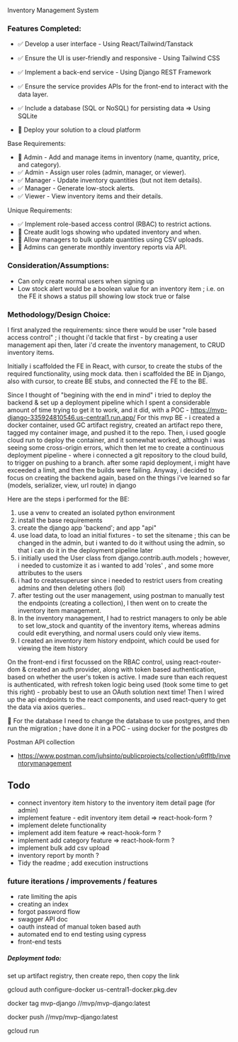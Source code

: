Inventory Management System

### Features Completed:

- ✅ Develop a user interface - Using React/Tailwind/Tanstack
- ✅ Ensure the UI is user-friendly and responsive - Using Tailwind CSS
- ✅ Implement a back-end service - Using Django REST Framework
- ✅ Ensure the service provides APIs for the front-end to interact with the data layer.

- ✅ Include a database (SQL or NoSQL) for persisting data => Using SQLite
- 📝 Deploy your solution to a cloud platform

Base Requirements:

- 📝 Admin - Add and manage items in inventory (name, quantity, price, and category).
- ✅ Admin - Assign user roles (admin, manager, or viewer).
- ✅ Manager - Update inventory quantities (but not item details).
- ✅ Manager - Generate low-stock alerts.
- ✅ Viewer - View inventory items and their details.

Unique Requirements:

- ✅ Implement role-based access control (RBAC) to restrict actions.
- 📝 Create audit logs showing who updated inventory and when.
- 📝 Allow managers to bulk update quantities using CSV uploads.
- 📝 Admins can generate monthly inventory reports via API.

### Consideration/Assumptions:

- Can only create normal users when signing up
- Low stock alert would be a boolean value for an inventory item ; i.e. on the FE it shows a status pill showing low stock true or false

### Methodology/Design Choice:

I first analyzed the requirements:
since there would be user "role based access control" ; i thought i'd tackle that first - by creating a user management api
then, later i'd create the inventory management, to CRUD inventory items.

Initially i scaffolded the FE in React, with cursor, to create the stubs of the required functionality, using mock data.
then i scaffolded the BE in Django, also with cursor, to create BE stubs, and connected the FE to the BE.

Since I thought of "begining with the end in mind" i tried to deploy the backend & set up a deployment pipeline
which I spent a considerable amount of time trying to get it to work, and it did, with a POC - https://mvp-django-335924810546.us-central1.run.app/
For this mvp BE - i created a docker container, used GC artifact registry, created an artifact repo there, tagged my container image, and pushed it to the repo.
Then, i used google cloud run to deploy the container, and it somewhat worked, although i was seeing some cross-origin errors, which then let me to create a continuous deployment pipeline - where i connected a git repository to the cloud build, to trigger on pushing to a branch. after some rapid deployment, i might have exceeded a limit, and then the builds were failing.
Anyway, i decided to focus on creating the backend again, based on the things i've learned so far (models, serializer, view, url route) in django

Here are the steps i performed for the BE:

1.  use a venv to created an isolated python environment
2.  install the base requirements
3.  create the django app 'backend'; and app "api"
4.  use load data, to load an initial fixtures - to set the sitename ; this can be changed in the admin, but i wanted to do it without using the admin, so that i can do it in the deployment pipeline later
5.  i initially used the User class from django.contrib.auth.models ; however, i needed to customize it as i wanted to add 'roles' , and some more attributes to the users
6.  i had to createsuperuser since i needed to restrict users from creating admins and then deleting others (lol)
7.  after testing out the user management, using postman to manually test the endpoints (creating a collection), I then went on to create the inventory item management.
8.  In the inventory management, I had to restrict managers to only be able to set low_stock and quantity of the inventory items, whereas admins could edit everything, and normal users could only view items.
9.  I created an inventory item history endpoint, which could be used for viewing the item history

On the front-end i first focussed on the RBAC control, using react-router-dom & created an auth provider,
along with token based authentication, based on whether the user's token is active.
I made sure than each request is authenticated, with refresh token logic being used (took some time to get this right) - probably best to use an OAuth solution next time!
Then I wired up the api endpoints to the react components, and used react-query to get the data via axios queries..

📝 For the database
I need to change the database to use postgres, and then run the migration ; have done it in a POC - using docker for the postgres db

Postman API collection

- https://www.postman.com/juhsinto/publicprojects/collection/u6tfltb/inventorymanagement

## Todo

- connect inventory item history to the inventory item detail page (for admin)
- implement feature - edit inventory item detail => react-hook-form ?
- implement delete functionality
- implement add item feature => react-hook-form ?
- implement add category feature => react-hook-form ?
- implement bulk add csv upload
- inventory report by month ?
- Tidy the readme ; add execution instructions

### future iterations / improvements / features

- rate limiting the apis
- creating an index
- forgot password flow
- swagger API doc
- oauth instead of manual token based auth
- automated end to end testing using cypress
- front-end tests

##### Deployment todo:

set up artifact registry, then create repo, then copy the link

gcloud auth configure-docker us-central1-docker.pkg.dev

docker tag mvp-django <region>/<project>/mvp/mvp-django:latest

docker push <region>/<project>/mvp/mvp-django:latest

gcloud run
